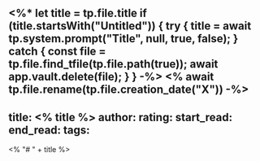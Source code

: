 <%*
let title = tp.file.title
if (title.startsWith("Untitled")) {
	try {
		title = await tp.system.prompt("Title", null, true, false);
	} catch {
		const file = tp.file.find_tfile(tp.file.path(true));
		await app.vault.delete(file);
	}
}
-%>
<% await tp.file.rename(tp.file.creation_date("X")) -%>
---
title: <% title %>
author:
rating:
start_read:
end_read:
tags:
---

<% "# " + title %>
